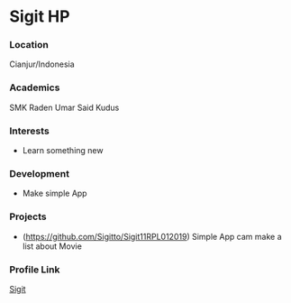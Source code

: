 # Sigit HP

### Location

Cianjur/Indonesia

### Academics

SMK Raden Umar Said Kudus

### Interests

- Learn something new

### Development

- Make simple App

### Projects

- (https://github.com/Sigitto/Sigit11RPL012019) Simple App cam make a list about Movie

### Profile Link

[Sigit](https://github.com/Sigitto )